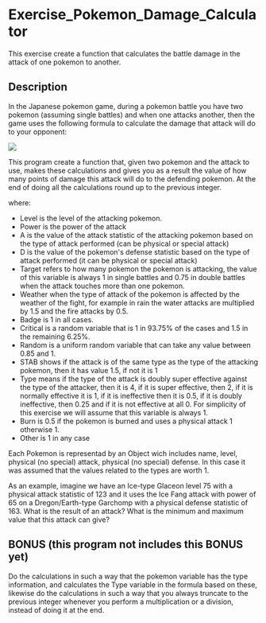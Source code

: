 # Exercise_Pokemon_Damage_Calculator
This exercise create a function that calculates the battle damage in the attack of one pokemon to another. 
## Description
In the Japanese pokemon game, during a pokemon battle you have two pokemon (assuming single battles) and when one attacks another, then the game uses the following formula to calculate the damage that attack will do to your opponent:

<img src="https://wikimedia.org/api/rest_v1/media/math/render/svg/b8c51fed93bb9a80ae8febc13700a40b8a5da402">

This program create a function that, given two pokemon and the attack to use, makes these calculations and gives you as a result the value of how many points of damage this attack will do to the defending pokemon. At the end of doing all the calculations round up to the previous integer.

where:
- Level is the level of the attacking pokemon.
- Power is the power of the attack
- A is the value of the attack statistic of the attacking pokemon based on the type of attack performed (can be physical or special attack)
- D is the value of the pokemon's defense statistic based on the type of attack performed (it can be physical or special attack)
- Target refers to how many pokemon the pokemon is attacking, the value of this variable is always 1 in single battles and 0.75 in double battles when the attack touches more than one pokemon.
- Weather when the type of attack of the pokemon is affected by the weather of the fight, for example in rain the water attacks are multiplied by 1.5 and the fire attacks by 0.5.
- Badge is 1 in all cases.
- Critical is a random variable that is 1 in 93.75% of the cases and 1.5 in the remaining 6.25%.
- Random is a uniform random variable that can take any value between 0.85 and 1.
- STAB shows if the attack is of the same type as the type of the attacking pokemon, then it has value 1.5, if not it is 1
- Type means if the type of the attack is doubly super effective against the type of the attacker, then it is 4, if it is super effective, then 2, if it is normally effective it is 1, if it is ineffective then it is 0.5, if it is doubly ineffective, then 0.25 and if it is not effective at all 0. For simplicity of this exercise we will assume that this variable is always 1.
- Burn is 0.5 if the pokemon is burned and uses a physical attack 1 otherwise 1.
- Other is 1 in any case

Each Pokemon is representad by an Object wich includes name, level, physical (no special) attack, physical (no special) defense. In this case it was assumed that the values related to the types are worth 1.

As an example, imagine we have an Ice-type Glaceon level 75 with a physical attack statistic of 123 and it uses the Ice Fang attack with power of 65 on a Dregon/Earth-type Garchomp with a physical defense statistic of 163. What is the result of an attack? What is the minimum and maximum value that this attack can give?

## BONUS (this program not includes this BONUS yet)
Do the calculations in such a way that the pokemon variable has the type information, and calculates the Type variable in the formula based on these, likewise do the calculations in such a way that you always truncate to the previous integer whenever you perform a multiplication or a division, instead of doing it at the end.
